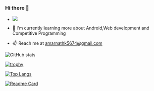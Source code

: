 ### Hi there 👋

<!--
**Amar-2003/Amar-2003** is a ✨ _special_ ✨ repository because its `README.md` (this file) appears on your GitHub profile.

Here are some ideas to get you started:

- 🔭 I’m currently working on ...
- 🌱 I’m currently learning ...
- 👯 I’m looking to collaborate on ...
- 🤔 I’m looking for help with ...
- 💬 Ask me about ...
- 📫 How to reach me: ...
- 😄 Pronouns: ...
- ⚡ Fun fact: ...
-->
- ![](https://komarev.com/ghpvc/?username=Amar-2003)

- 🌱 I'm currently learning more about Android,Web development and Competitive Programming
- 📫 Reach me at amarnathk5674@gmail.com


![GitHub stats](https://github-readme-stats.vercel.app/api?username=Amar-2003&show_icons=true&theme=radical)  

[![trophy](https://github-profile-trophy.vercel.app/?username=Amar-2003&theme=onedark)](https://github.com/ryo-ma/github-profile-trophy)

[![Top Langs](https://github-readme-stats.vercel.app/api/top-langs/?username=Amar-2003&theme=onedark)](https://github.com/anuraghazra/github-readme-stats)  

<a href="https://github.com/Amar-2003/Web16_YoutubeClone">![Readme Card](https://github-readme-stats.vercel.app/api/pin/?username=Amar-2003&repo=Web16_YoutubeClone&theme=onedark)</a>






